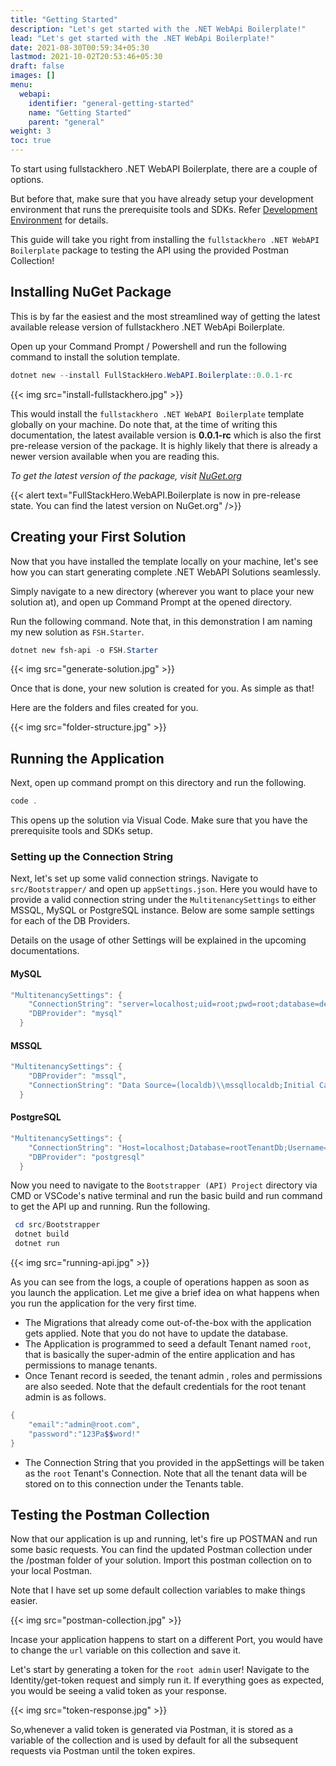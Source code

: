 ```yaml
---
title: "Getting Started"
description: "Let's get started with the .NET WebApi Boilerplate!"
lead: "Let's get started with the .NET WebApi Boilerplate!"
date: 2021-08-30T00:59:34+05:30
lastmod: 2021-10-02T20:53:46+05:30
draft: false
images: []
menu:
  webapi:
    identifier: "general-getting-started"
    name: "Getting Started"
    parent: "general"
weight: 3
toc: true
---
```

To start using fullstackhero .NET WebAPI Boilerplate, there are a couple of options.

But before that, make sure that you have already setup your development environment that runs the prerequisite tools and SDKs. Refer [Development Environment](/dotnet-webapi-boilerplate/general/development-environment/) for details.

This guide will take you right from installing the `fullstackhero .NET WebAPI Boilerplate` package to testing the API using the provided Postman Collection!

## Installing NuGet Package

This is by far the easiest and the most streamlined way of getting the latest available release version of fullstackhero .NET WebApi Boilerplate.

Open up your Command Prompt / Powershell and run the following command to install the solution template.

```powershell
dotnet new --install FullStackHero.WebAPI.Boilerplate::0.0.1-rc
```

{{< img src="install-fullstackhero.jpg" >}}

This would install the `fullstackhero .NET WebAPI Boilerplate` template globally on your machine. Do note that, at the time of writing this documentation, the latest available version is **0.0.1-rc** which is also the first pre-release version of the package. It is highly likely that there is already a newer version available when you are reading this.

*To get the latest version of the package, visit [NuGet.org](https://www.nuget.org/packages/FullStackHero.WebAPI.Boilerplate)*

{{< alert text="FullStackHero.WebAPI.Boilerplate is now in pre-release state. You can find the latest version on NuGet.org" />}}

## Creating your First Solution

Now that you have installed the template locally on your machine, let's see how you can start generating complete .NET WebAPI Solutions seamlessly.

Simply navigate to a new directory (wherever you want to place your new solution at), and open up Command Prompt at the opened directory.

Run the following command. Note that, in this demonstration I am naming my new solution as `FSH.Starter`.

```powershell
dotnet new fsh-api -o FSH.Starter
```

{{< img src="generate-solution.jpg" >}}

Once that is done, your new solution is created for you. As simple as that!

Here are the folders and files created for you.

{{< img src="folder-structure.jpg" >}}

## Running the Application

Next, open up command prompt on this directory and run the following.

```powershell
code .
```

This opens up the solution via Visual Code. Make sure that you have the prerequisite tools and SDKs setup.

### Setting up the Connection String
Next, let's set up some valid connection strings. Navigate to `src/Bootstrapper/` and open up `appSettings.json`. Here you would have to provide a valid connection string under the `MultitenancySettings` to either MSSQL,  MySQL or PostgreSQL instance. Below are some sample settings for each of the DB Providers.

Details on the usage of other Settings will be explained in the upcoming documentations.

#### MySQL

```powershell
"MultitenancySettings": {
    "ConnectionString": "server=localhost;uid=root;pwd=root;database=defaultRootDb;Allow User Variables=True",
    "DBProvider": "mysql"
  }
```
#### MSSQL

```powershell
"MultitenancySettings": {
    "DBProvider": "mssql",
    "ConnectionString": "Data Source=(localdb)\\mssqllocaldb;Initial Catalog=rootTenantDb;Integrated Security=True;MultipleActiveResultSets=True"
  }
```
#### PostgreSQL

```powershell
"MultitenancySettings": {
    "ConnectionString": "Host=localhost;Database=rootTenantDb;Username=postgres;Password=root;Include Error Detail=true",
    "DBProvider": "postgresql"
  }
```

Now you need to navigate to the `Bootstrapper (API) Project` directory via CMD or VSCode's native terminal and run the basic build and run command to get the API up and running. Run the following.

```powershell
 cd src/Bootstrapper
 dotnet build
 dotnet run
```

{{< img src="running-api.jpg" >}}

As you can see from the logs, a couple of operations happen as soon as you launch the application. Let me give a brief idea on what happens when you run the application for the very first time.

- The Migrations that already come out-of-the-box with the application gets applied. Note that you do not have to update the database.
- The Application is programmed to seed a default Tenant named `root`, that is basically the super-admin of the entire application and has permissions to manage tenants.
- Once Tenant record is seeded, the tenant admin , roles and permissions are also seeded. Note that the default credentials for the root tenant admin is as follows.

```powershell
{
    "email":"admin@root.com",
    "password":"123Pa$$word!"
}
```

- The Connection String that you provided in the appSettings will be taken as the `root` Tenant's Connection. Note that all the tenant data will be stored on to this connection under the Tenants table.

## Testing the Postman Collection

Now that our application is up and running, let's fire up POSTMAN and run some basic requests. You can find the updated Postman collection under the /postman folder of your solution. Import this postman collection on to your local Postman.

Note that I have set up some default collection variables to make things easier.

{{< img src="postman-collection.jpg" >}}

Incase your application happens to start on a different Port, you would have to change the `url` variable on this collection and save it.

Let's start by generating a token for the `root admin` user! Navigate to the Identity/get-token request and simply run it. If everything goes as expected, you would be seeing a valid token as your response.

{{< img src="token-response.jpg" >}}

So,whenever a valid token is generated via Postman, it is stored as a variable of the collection and is used by default for all the subsequent requests via Postman until the token expires.




